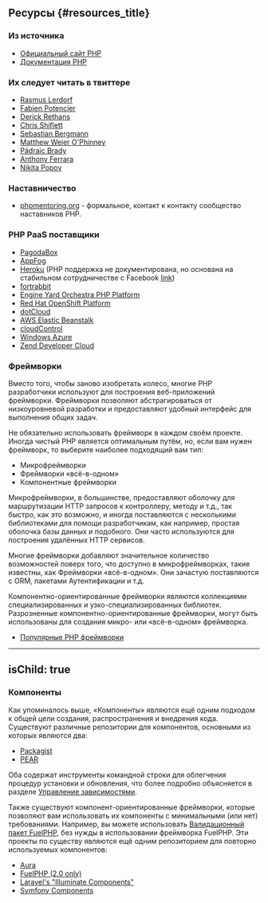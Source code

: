## Ресурсы {#resources_title}

### Из источника

* [Официальный сайт PHP](http://php.net/)
* [Документация PHP](http://php.net/docs.php)

### Их следует читать в твиттере

* [Rasmus Lerdorf](http://twitter.com/rasmus)
* [Fabien Potencier](http://twitter.com/fabpot)
* [Derick Rethans](http://twitter.com/derickr)
* [Chris Shiflett](http://twitter.com/shiflett)
* [Sebastian Bergmann](http://twitter.com/s_bergmann)
* [Matthew Weier O'Phinney](http://twitter.com/weierophinney)
* [Pádraic Brady](http://twitter.com/padraicb)
* [Anthony Ferrara](http://twitter.com/ircmaxell)
* [Nikita Popov](http://twitter.com/nikita_ppv)

### Наставничество

* [phpmentoring.org](http://phpmentoring.org/) - формальное, контакт к контакту сообщество наставников PHP.

### PHP PaaS поставщики

* [PagodaBox](https://pagodabox.com/)
* [AppFog](https://appfog.com/)
* [Heroku](https://heroku.com)
  (PHP поддержка не документирована, но основана на стабильном сотрудничестве с Facebook [link](http://net.tutsplus.com/tutorials/php/quick-tip-deploy-php-to-heroku-in-seconds/))
* [fortrabbit](http://fortrabbit.com/)
* [Engine Yard Orchestra PHP Platform](http://www.engineyard.com/products/orchestra/)
* [Red Hat OpenShift Platform](http://www.redhat.com/products/cloud-computing/openshift/)
* [dotCloud](http://docs.dotcloud.com/services/php/)
* [AWS Elastic Beanstalk](http://aws.amazon.com/elasticbeanstalk/)
* [cloudControl](https://www.cloudcontrol.com/)
* [Windows Azure](http://www.windowsazure.com/)
* [Zend Developer Cloud](http://www.phpcloud.com/develop)

### Фреймворки

Вместо того, чтобы заново изобретать колесо, многие PHP разработчики используют для построения веб-приложений фреймворки. Фреймворки позволяют абстрагироваться от низкоуровневой разработки и предоставляют удобный интерфейс для выполнения общих задач.

Не обязательно использовать фреймворк в каждом своём проекте. Иногда чистый PHP является оптимальным путём, но, если вам нужен фреймворк, то выберите наиболее подходящий вам тип:

* Микрофреймворки
* Фреймворки «всё-в-одном»
* Компонентные фреймворки

Микрофреймворки, в большинстве, предоставляют оболочку для маршрутизации HTTP запросов к контроллеру, методу и т.д., так быстро, как это возможно, и иногда поставляются с несколькими библиотеками для помощи разработчикам, как например, простая оболочка базы данных и подобного. Они часто используются для построения удалённых HTTP сервисов.

Многие фреймворки добавляют значительное количество возможностей поверх того, что доступно в микрофреймворках, такие известны, как Фреймворки «всё-в-одном». Они зачастую поставляются с ORM, пакетами Аутентификации и т.д.

Компонентно-ориентированные фреймворки являются коллекциями специализированных и узко-специализированных библиотек. Разрозненные компонентно-ориентированные фреймворки, могут быть использованы для создания микро- или «всё-в-одном» фреймворка.

* [Популярные PHP фреймворки](https://github.com/codeguy/php-the-right-way/wiki/Frameworks)

---
isChild: true
---

### Компоненты

Как упоминалось выше, «Компоненты» являются ещё одним подходом к общей цели создания, распространения и внедрения кода. Существуют различные репозитории для компонентов, основными из которых являются два:

* [Packagist](#composer_and_packagist_title)
* [PEAR](#pear)

Оба содержат инструменты командной строки для облегчения процедур установки и обновления, что более подробно объясняется в разделе [Управление зависимостями][dm].

Также существуют компонент-ориентированные фреймворки, которые позволяют вам использовать их компоненты с минимальными (или нет) требованиями. Например, вы можете использовать [Валидационный пакет FuelPHP][fuelval], без нужды в использовании фреймворка FuelPHP. Эти проекты по существу являются ещё одним репозиторием для повторно используемых компонентов:

  [dm]: #dependency_management_title
  [fuelval]: https://github.com/fuelphp/validation

* [Aura](http://auraphp.github.com/)
* [FuelPHP (2.0 only)](https://github.com/fuelphp)
* [Laravel's "Illuminate Components"](https://github.com/illuminate)
* [Symfony Components](http://symfony.com/doc/current/components/index.html)